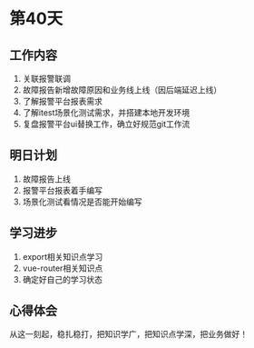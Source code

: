 # 第40天

## 工作内容

1. 关联报警联调
2. 故障报告新增故障原因和业务线上线（因后端延迟上线）
3. 了解报警平台报表需求
4. 了解itest场景化测试需求，并搭建本地开发环境
5. 复盘报警平台ui替换工作，确立好规范git工作流

## 明日计划

1. 故障报告上线
2. 报警平台报表着手编写
3. 场景化测试看情况是否能开始编写

## 学习进步

1. export相关知识点学习
2. vue-router相关知识点
3. 确定好自己的学习状态

## 心得体会

从这一刻起，稳扎稳打，把知识学广，把知识点学深，把业务做好！
